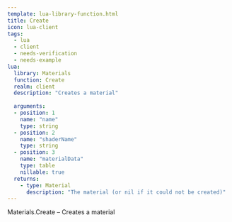 ```yaml
---
template: lua-library-function.html
title: Create
icon: lua-client
tags:
  - lua
  - client
  - needs-verification
  - needs-example
lua:
  library: Materials
  function: Create
  realm: client
  description: "Creates a material"
  
  arguments:
  - position: 1
    name: "name"
    type: string
  - position: 2
    name: "shaderName"
    type: string
  - position: 3
    name: "materialData"
    type: table
    nillable: true
  returns:
    - type: Material
      description: "The material (or nil if it could not be created)"
---
```


<div class="lua__search__keywords">
Materials.Create &#x2013; Creates a material
</div>
